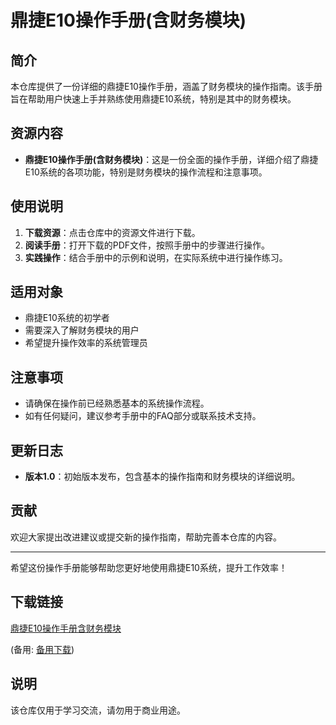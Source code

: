 # 鼎捷E10操作手册(含财务模块)

## 简介

本仓库提供了一份详细的鼎捷E10操作手册，涵盖了财务模块的操作指南。该手册旨在帮助用户快速上手并熟练使用鼎捷E10系统，特别是其中的财务模块。

## 资源内容

- **鼎捷E10操作手册(含财务模块)**：这是一份全面的操作手册，详细介绍了鼎捷E10系统的各项功能，特别是财务模块的操作流程和注意事项。

## 使用说明

1. **下载资源**：点击仓库中的资源文件进行下载。
2. **阅读手册**：打开下载的PDF文件，按照手册中的步骤进行操作。
3. **实践操作**：结合手册中的示例和说明，在实际系统中进行操作练习。

## 适用对象

- 鼎捷E10系统的初学者
- 需要深入了解财务模块的用户
- 希望提升操作效率的系统管理员

## 注意事项

- 请确保在操作前已经熟悉基本的系统操作流程。
- 如有任何疑问，建议参考手册中的FAQ部分或联系技术支持。

## 更新日志

- **版本1.0**：初始版本发布，包含基本的操作指南和财务模块的详细说明。

## 贡献

欢迎大家提出改进建议或提交新的操作指南，帮助完善本仓库的内容。

---

希望这份操作手册能够帮助您更好地使用鼎捷E10系统，提升工作效率！

## 下载链接
[鼎捷E10操作手册含财务模块](https://pan.quark.cn/s/493e654103c6) 

(备用: [备用下载](https://pan.baidu.com/s/1jpoeDrTrnCi9EDpj9-T-lQ?pwd=1234))

## 说明

该仓库仅用于学习交流，请勿用于商业用途。
